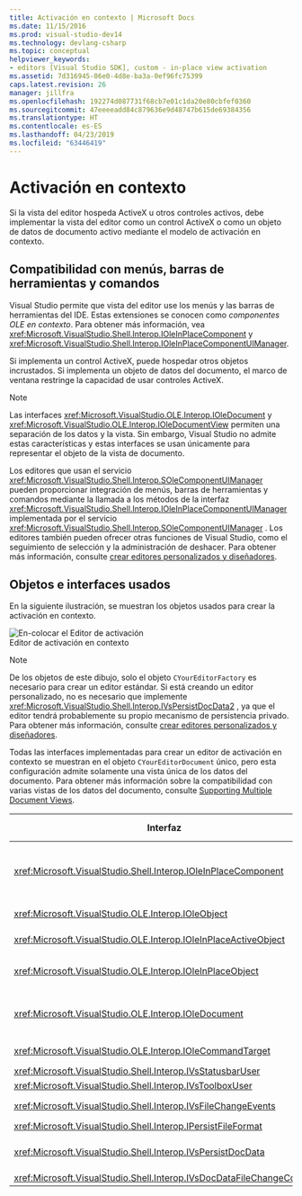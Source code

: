 ```yaml
---
title: Activación en contexto | Microsoft Docs
ms.date: 11/15/2016
ms.prod: visual-studio-dev14
ms.technology: devlang-csharp
ms.topic: conceptual
helpviewer_keywords:
- editors [Visual Studio SDK], custom - in-place view activation
ms.assetid: 7d316945-06e0-4d8e-ba3a-0ef96fc75399
caps.latest.revision: 26
manager: jillfra
ms.openlocfilehash: 192274d087731f68cb7e01c1da20e80cbfef0360
ms.sourcegitcommit: 47eeeeadd84c879636e9d48747b615de69384356
ms.translationtype: HT
ms.contentlocale: es-ES
ms.lasthandoff: 04/23/2019
ms.locfileid: "63446419"
---
```

# <a name="in-place-activation"></a>Activación en contexto
Si la vista del editor hospeda ActiveX u otros controles activos, debe implementar la vista del editor como un control ActiveX o como un objeto de datos de documento activo mediante el modelo de activación en contexto.  
  
## <a name="support-for-menus-toolbars-and-commands"></a>Compatibilidad con menús, barras de herramientas y comandos  
 Visual Studio permite que vista del editor use los menús y las barras de herramientas del IDE. Estas extensiones se conocen como *componentes OLE en contexto*. Para obtener más información, vea <xref:Microsoft.VisualStudio.Shell.Interop.IOleInPlaceComponent> y <xref:Microsoft.VisualStudio.Shell.Interop.IOleInPlaceComponentUIManager>.  
  
 Si implementa un control ActiveX, puede hospedar otros objetos incrustados. Si implementa un objeto de datos del documento, el marco de ventana restringe la capacidad de usar controles ActiveX.  
  
> [!NOTE]
> Las interfaces <xref:Microsoft.VisualStudio.OLE.Interop.IOleDocument> y <xref:Microsoft.VisualStudio.OLE.Interop.IOleDocumentView> permiten una separación de los datos y la vista. Sin embargo, Visual Studio no admite estas características y estas interfaces se usan únicamente para representar el objeto de la vista de documento.  
  
 Los editores que usan el servicio <xref:Microsoft.VisualStudio.Shell.Interop.SOleComponentUIManager> pueden proporcionar integración de menús, barras de herramientas y comandos mediante la llamada a los métodos de la interfaz <xref:Microsoft.VisualStudio.Shell.Interop.IOleInPlaceComponentUIManager> implementada por el servicio <xref:Microsoft.VisualStudio.Shell.Interop.SOleComponentUIManager> . Los editores también pueden ofrecer otras funciones de Visual Studio, como el seguimiento de selección y la administración de deshacer. Para obtener más información, consulte [crear editores personalizados y diseñadores](../extensibility/creating-custom-editors-and-designers.md).  
  
## <a name="objects-and-interfaces-used"></a>Objetos e interfaces usados  
 En la siguiente ilustración, se muestran los objetos usados para crear la activación en contexto.  
  
 ![En&#45;colocar el Editor de activación](../misc/media/vsinplaceactivationeditor.gif "vsInPlaceActivationEditor")  
Editor de activación en contexto  
  
> [!NOTE]
> De los objetos de este dibujo, solo el objeto `CYourEditorFactory` es necesario para crear un editor estándar. Si está creando un editor personalizado, no es necesario que implemente <xref:Microsoft.VisualStudio.Shell.Interop.IVsPersistDocData2> , ya que el editor tendrá probablemente su propio mecanismo de persistencia privado. Para obtener más información, consulte [crear editores personalizados y diseñadores](../extensibility/creating-custom-editors-and-designers.md).  
  
 Todas las interfaces implementadas para crear un editor de activación en contexto se muestran en el objeto `CYourEditorDocument` único, pero esta configuración admite solamente una vista única de los datos del documento. Para obtener más información sobre la compatibilidad con varias vistas de los datos del documento, consulte [Supporting Multiple Document Views](../extensibility/supporting-multiple-document-views.md).  
  
|Interfaz|Tipo de objeto|Usar|  
|---------------|--------------------|---------|  
|<xref:Microsoft.VisualStudio.Shell.Interop.IOleInPlaceComponent>|Ver|Permite que los objetos de VSPackage en contexto funcionen como componentes totalmente integrados del IDE mediante el servicio <xref:Microsoft.VisualStudio.Shell.Interop.SOleComponentUIManager> . Este servicio integra los menús, las barras de herramientas y los comandos del objeto en el IDE y emite notificaciones de los cambios de estado.|  
|<xref:Microsoft.VisualStudio.OLE.Interop.IOleObject>|Ver|Medios principales por los que un objeto incrustado proporciona características básicas a su contenedor y se comunica con este.|  
|<xref:Microsoft.VisualStudio.OLE.Interop.IOleInPlaceActiveObject>|Ver|Administra la activación y desactivación de los objetos en contexto, y determina la cantidad del objeto en contexto que debe estar visible.|  
|<xref:Microsoft.VisualStudio.OLE.Interop.IOleInPlaceObject>|Ver|Proporciona un canal directo de comunicación entre un objeto en contexto, la ventana de marco exterior de la aplicación asociada y la ventana del documento en la aplicación que contiene el objeto incrustado.|  
|<xref:Microsoft.VisualStudio.OLE.Interop.IOleDocument>|Ver|Implementa un objeto ActiveX. Tenga en cuenta que los métodos de <xref:Microsoft.VisualStudio.OLE.Interop.IOleDocument> y `T:Microsoft.VisualStudio.OLE.Interop.IOleDocumentView` que separan los datos y la vista del documento no se usan en el IDE.|  
|<xref:Microsoft.VisualStudio.OLE.Interop.IOleCommandTarget>|Ver/datos|Permite que el objeto de datos del documento, el objeto de vista de documento o ambos participen en la gestión de comandos.|  
|<xref:Microsoft.VisualStudio.Shell.Interop.IVsStatusbarUser>|Ver|Habilita las actualizaciones de la barra de estado.|  
|<xref:Microsoft.VisualStudio.Shell.Interop.IVsToolboxUser>|Ver|Permite agregar elementos al cuadro de herramientas.|  
|<xref:Microsoft.VisualStudio.Shell.Interop.IVsFileChangeEvents>|Datos|Envía una notificación de los cambios realizados en el archivo editado. (Esta interfaz es opcional).|  
|<xref:Microsoft.VisualStudio.Shell.Interop.IPersistFileFormat>|Datos|Se usa para habilitar la característica Guardar como para un tipo de archivo.|  
|<xref:Microsoft.VisualStudio.Shell.Interop.IVsPersistDocData>|Datos|Habilita la persistencia del documento. Para los archivos de solo lectura, llame a <xref:Microsoft.VisualStudio.Shell.Interop.IVsPersistDocData2.SetDocDataReadOnly%2A> para proporcionar el icono "bloquear" que indica que los archivos son de solo lectura.|  
|<xref:Microsoft.VisualStudio.Shell.Interop.IVsDocDataFileChangeControl>|Datos|Determina si los cambios realizados en los datos del documento deben omitirse.|